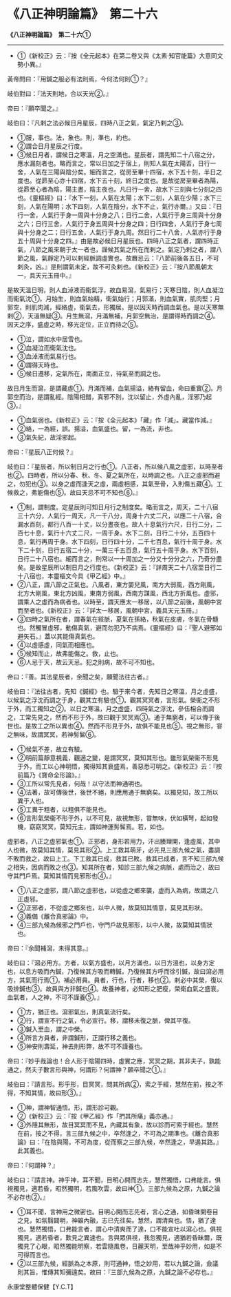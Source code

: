 # 《八正神明論篇》　第二十六



**《八正神明論篇》　第二十六①**


---
- ①《新校正》云：『按《全元起本》在第二卷又與《太素‧知官能篇》大意同文勢小異。』


黃帝問曰：『用鍼之服必有法則焉，今何法何則①？』


岐伯對曰：『法天則地，合以天光②。』


帝曰：『願卒聞之。』


岐伯曰：『凡剌之法必候日月星辰，四時八正之氣，氣定乃剌之③。
- ①服，事也。法，象也。則，準也，約也。
- ②謂合日月星辰之行度。
- ③候日月者，謂候日之寒溫，月之空滿也。星辰者，謂先知二十八宿之分，應水漏刻者也。略而言之，常以日加之于宿上，則知人氣在太陽否，日行一舍，人氣在三陽與陰分矣。細而言之，從房至畢十四宿，水下五十刻，半日之度也。從昴至心亦十四宿，水下五十刻，終日之度也。是故從房至畢者為陽，從昴至心者為陰，陽主晝，陰主夜也。凡日行一舍，故水下三刻與七分刻之四也。《靈樞經》曰：『水下一刻，人氣在太陽；水下二刻，人氣在少陽；水下三刻，人氣在陽明；水下四刻，人氣在陰分，水下不止，氣行亦爾。』又曰：『日行一舍，人氣行于身一周與十分身之八；日行二舍，人氣行于身三周與十分身之六；日行三舍，人氣行于身五周與十分身之四；日行四舍，人氣行于身七周與十分身之二；日行五舍，人氣行于身九周。然日行二十八舍，人氣亦行于身五十周與十分身之四。』由是故必候日月星辰也。四時八正之氣者，謂四時正氣，八節之風來朝于太一者也，謹候其氣之所在而剌之。氣定乃剌之者，謂八節之風，氣靜定乃可以剌經脈調虛實也。故曆忌云：『八節前後各五日，不可剌灸，凶。』是則謂氣未定，故不可灸剌也。《新校正》云：『按八節風朝太一，具天元玉冊中。』


是故天溫日明，則人血淖液而衞氣浮，故血易瀉，氣易行；天寒日陰，則人血凝泣而衞氣沈①。月始生，則血氣始精，衛氣始行；月郭滿，則血氣實，肌肉堅；月郭空，則肌肉減，經絡虛，衛氣去，形獨居。是以因天時而調血氣也。是以天寒無剌②，天溫無疑③。月生無瀉，月滿無補，月郭空無治，是謂得時而調之④。因天之序，盛虛之時，移光定位，正立而待之⑤。
- ①泣，謂如水中居雪也。
- ②血凝泣而衛氣沈也。
- ③血淖液而氣易行也。
- ④謂得天時也。
- ⑤候日遷移，定氣所在，南面正立，待氣至而調之也。


故日月生而瀉，是謂藏虛①。月滿而補，血氣揚溢，絡有留血，命曰重實②。月郭空而治，是謂亂經。陰陽相錯，真邪不別，沈以留止，外虛內亂，淫邪乃起③。』
- ①血氣弱也。《新校正》云：『按《全元起本》「藏」作「減」。藏當作減。』
- ②絡，一為經，誤。揚溢，血氣盛也。留，一為流，非也。
- ③氣失紀，故淫邪起。


帝曰：『星辰八正何候？』


岐伯曰：『星辰者，所以制日月之行也①。八正者，所以候八風之虛邪，以時至者也②。四時者，所以分春、秋、冬、夏之氣所在，以時調之也。八正之虛邪而避之，勿犯也③。以身之虛而逢天之虛，兩虛相感，其氣至骨，入則傷五藏④。工候救之，弗能傷也⑤。故曰天忌不可不知也⑥。』
- ①制，謂制度。定星辰則可知日月行之制度矣。略而言之，周天，二十八宿三十六分，人氣行一周天，凡一千八分，周身十六丈二尺，以應二十八宿，合漏水百刻，都行八百一十丈，以分晝夜也。故人十息氣行六尺，日行二分，二百七十息，氣行十六丈二尺，一周于身。水下二刻，日行二十分，五百四十息，氣行再周于身。水下四刻，日行四十分，二千七百息，氣行十周于身。水下二十刻，日行五宿二十分，一萬三千五百息，氣行五十周于身。水下百刻，日行二十八宿也。細而言之，則常以一十周加之一分又十分分之六，乃奇分盡矣。是故星辰所以制日月之行度也。《新校正》云：『詳周天二十八宿至日行二十八宿也，本靈樞文今具《甲乙經》中。』
- ②八正，謂八節之正氣也。八風者，東方嬰兒風，南方大弱風，西方剛風，北方大剛風，東北方凶風，東南方弱風，西南方謀風，西北方折風也。虛邪，謂乘人之虛而為病者也。以時至，謂天應太一移居，以八節之前後，風朝中宮而至者也。《新校正》云：『詳太一移居，風朝中宮，義具天元玉冊。』
- ③四時之氣所在者，謂春氣在經脈，夏氣在孫絡，秋氣在皮膚，冬氣在骨髓也。然觸冒虛邪，動傷真氣，避而勿犯乃不病焉。《靈樞經》曰：『聖人避邪如避矢石。』蓋以其能傷真氣也。
- ④以虛感虛，同氣而相應也。
- ⑤候知而止，故弗能傷之。救，止也。
- ⑥人忌于天，故云天忌。犯之則病，故不可不知也。


帝曰：『善。其法星辰者，余聞之矣，願聞法往古者。』


岐伯曰：『法往古者，先知《鍼經》也。驗于來今者，先知日之寒溫，月之虛盛，以候氣之浮沈而調之于身，觀其立有驗也①。觀其冥冥者，言形氣。榮衞之不形于外，而工獨知之②。以日之寒溫，月之虛盛，四時氣之浮沈，參伍相合而調之，工常先見之，然而不形于外，故曰觀于冥冥焉③。通于無窮者，可以傳于後世也。是故工之所以異也④。然而不形見于外，故俱不能見也⑤。視之無形，甞之無味，故謂冥冥，若神髣髴⑥。
- ①候氣不差，故立有驗。
- ②明前篇靜意視義，觀適之變，是謂冥冥，莫知其形也。雖形氣榮衞不形見于外，而工以心神明悟，獨得知其衰盛焉，善惡悉可明之。《新校正》云：『按前篇乃《寶命全形論》。』
- ③工所以常先見者，何哉！以守法而神通明也。
- ④法著，故可傳後世，後世不絕，則應用通于無窮矣。以獨見知，故工所以異于人也。
- ⑤工異于粗者，以粗俱不能見也。
- ⑥言形氣榮衞不形于外，以不可見，故視無形，甞無味，伏如橫弩，起如發機，窈窈冥冥，莫知元主，謂如神運髣髴焉。若，如也。


虛邪者，八正之虛邪氣也①。正邪者，身形若用力，汗出腠理開，逢虛風，其中人也微，故莫知其情，莫見其形②。上工救其萌牙，必先見三部九候之氣，盡調不敗而救之，故曰上工。下工救其已成，救其已敗。救其已成者，言不知三部九候之相失，因病而敗之也③。知其所在者，知診三部九候之病脈，處而治之，故曰守其門戶焉。莫知其情而見邪形也④。』
- ①八正之虛邪，謂八節之虛邪也，以從虛之鄉來襲，虛而入為病，故謂之八正虛邪。
- ②正邪者，不從虛之鄉來也，以中人微，故莫知其情意，莫見其形狀。
- ③義備《離合真邪論》中。
- ④三部九候為候邪之門戶也，守門戶故見邪形，以中人微，故莫知其情狀也。


帝曰：『余聞補瀉，未得其意。』


岐伯曰：『瀉必用方。方者，以氣方盛也，以月方滿也，以日方溫也，以身方定也，以息方吸而內鍼，乃復候其方吸而轉鍼，乃復候其方呼而徐引鍼，故曰瀉必用方，其氣而行焉①。補必用員。員者，行也，行者，移也②。剌必中其榮，復以吸排鍼也③。故員與方非鍼也④。故養神者，必知形之肥瘦，榮衛血氣之盛衰。血氣者，人之神，不可不謹養⑤。』
- ①方，猶正也。瀉邪氣出，則真氣流行矣。
- ②行，謂宣不行之氣，令必宣行。移，謂移未復之脈，俾其平復。
- ③鍼入至血，謂之中榮。
- ④所言方員者，非謂鍼形，正謂行移之義也。
- ⑤神安則壽延，神去則形弊，故不可不謹養也。


帝曰：『妙乎哉論也！合人形于陰陽四時，虛實之應，冥冥之期，其非夫子，孰能通之，然夫子數言形與神，何謂形？何謂神？願卒聞之①。』


岐伯曰：『請言形。形乎形，目冥冥，問其所病②，索之于經，慧然在前，按之不得，不知其情，故曰形③。』
- ①神，謂神智通悟。形，謂形診可觀。
- ②《新校正》云：『按《甲乙經》作「捫其所痛」義亦通。』
- ③外隱其無形，故目冥冥而不見，內藏其有象，故以診而可索于經也。慧然在前，按之不得，言三部九候之中，卒然逢之，不可為之期準也。《離合真邪論》曰：『在陰與陽，不可為度，從而察之三部九候，卒然逢之，早遏其路。』此其義也。


帝曰：『何謂神？』


岐伯曰：『請言神。神乎神，耳不聞，目明心開而志先，慧然獨悟，口弗能言。俱視獨見，適若昏，昭然獨明，若風吹雲，故曰神①。三部九候為之原，九鍼之論不必存也②。』
- ①耳不聞，言神用之微密也。目明心開而志先者，言心之通，如昏昧開卷目之見，如氛翳闢明，神雖內融，志已先往矣。慧然，謂清爽也。悟，猶了達也。慧然獨悟，口弗能言者，謂心中清爽而了達，口不能宣吐以瀉心也。俱視獨見，適若昏者，歎見之異速也。言與眾俱視，我忽獨見，適猶若昏昧爾，既獨見了心眼，昭然獨能明察，若雲隨風卷，日麗天明，至哉神乎妙用，如是不可得而言也。
- ②以三部九候，經脈為之本原，則可通神，悟之妙用，若以九鍼之論，僉議則其旨，惟傳其知彌遠矣。故曰：『三部九候為之原，九鍼之論不必存也。』


永康堂整體保健【Y.C.T】


